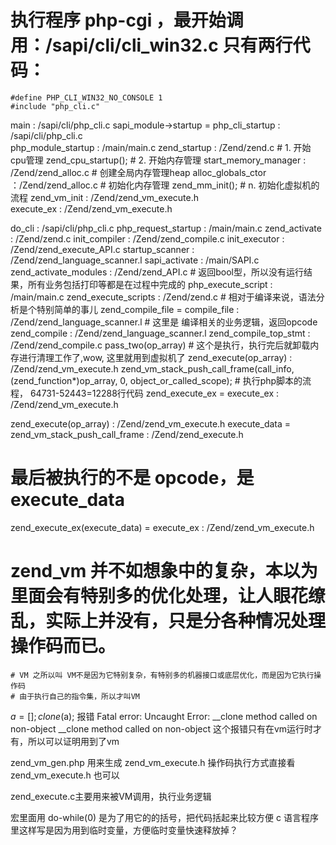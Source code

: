 # 执行程序 php-cgi ，最开始调用：/sapi/cli/cli_win32.c  只有两行代码：
	#define PHP_CLI_WIN32_NO_CONSOLE 1
	#include "php_cli.c"

main : /sapi/cli/php_cli.c
  sapi_module->startup = php_cli_startup : /sapi/cli/php_cli.c  
    php_module_startup : /main/main.c
      zend_startup : /Zend/zend.c
		# 1. 开始cpu管理
		zend_cpu_startup();
		# 2. 开始内存管理
		start_memory_manager : /Zend/zend_alloc.c
			# 创建全局内存管理heap
			alloc_globals_ctor ：/Zend/zend_alloc.c
				# 初始化内存管理
				zend_mm_init();
	    # n. 初始化虚拟机的流程
        zend_vm_init : /Zend/zend_vm_execute.h	
		  execute_ex : /Zend/zend_vm_execute.h 
		  
  do_cli : /sapi/cli/php_cli.c
    php_request_startup : /main/main.c
	  zend_activate : /Zend/zend.c
	    init_compiler : /Zend/zend_compile.c
	    init_executor : /Zend/zend_execute_API.c
		startup_scanner : /Zend/zend_language_scanner.l	
	  sapi_activate : /main/SAPI.c
	  zend_activate_modules : /Zend/zend_API.c
	# 返回bool型，所以没有运行结果，所有业务包括打印等都是在过程中完成的
    php_execute_script : /main/main.c
	  zend_execute_scripts : /Zend/zend.c
		# 相对于编译来说，语法分析是个特别简单的事儿
	    zend_compile_file = compile_file : /Zend/zend_language_scanner.l
		  # 这里是 编译相关的业务逻辑，返回opcode
		  zend_compile : /Zend/zend_language_scanner.l 
			zend_compile_top_stmt : /Zend/zend_compile.c
			pass_two(op_array)
		# 这个是执行，执行完后就卸载内存进行清理工作了,wow, 这里就用到虚拟机了
		zend_execute(op_array) : /Zend/zend_vm_execute.h
		  zend_vm_stack_push_call_frame(call_info,(zend_function*)op_array, 0, object_or_called_scope);
		  # 执行php脚本的流程， 64731-52443=12288行代码
		  zend_execute_ex = execute_ex : /Zend/zend_vm_execute.h 
		  
		  
zend_execute(op_array) : /Zend/zend_vm_execute.h
  execute_data = zend_vm_stack_push_call_frame : /Zend/zend_execute.h
  # 最后被执行的不是 opcode，是execute_data
  zend_execute_ex(execute_data) = execute_ex : /Zend/zend_vm_execute.h 


# zend_vm 并不如想象中的复杂，本以为里面会有特别多的优化处理，让人眼花缭乱，实际上并没有，只是分各种情况处理操作码而已。
	# VM 之所以叫 VM不是因为它特别复杂，有特别多的机器接口或底层优化，而是因为它执行操作码
	# 由于执行自己的指令集，所以才叫VM


$a = [];clone($a); 报错 Fatal error: Uncaught Error: __clone method called on non-object
__clone method called on non-object 这个报错只有在vm运行时才有，所以可以证明用到了vm

zend_vm_gen.php 用来生成 zend_vm_execute.h
操作码执行方式直接看 zend_vm_execute.h 也可以

zend_execute.c主要用来被VM调用，执行业务逻辑



宏里面用 do-while(0) 是为了用它的的括号，把代码括起来比较方便
c 语言程序里这样写是因为用到临时变量，方便临时变量快速释放掉？